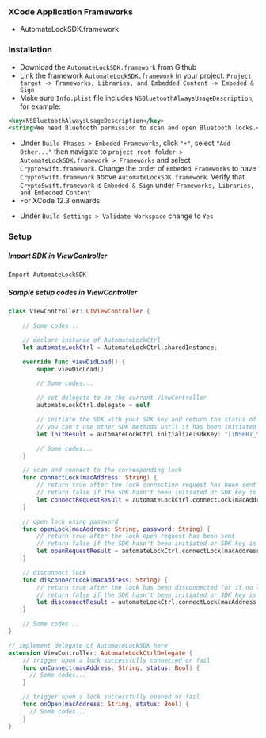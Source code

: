 ### XCode Application Frameworks
* AutomateLockSDK.framework

### Installation
* Download the `AutomateLockSDK.framework` from Github
* Link the framework `AutomateLockSDK.framework` in your project. `Project target -> Frameworks, Libraries, and Embedded Content -> Embeded & Sign`
* Make sure `Info.plist` file includes `NSBluetoothAlwaysUsageDescription`, for example:
```xml
<key>NSBluetoothAlwaysUsageDescription</key>
<string>We need Bluetooth permission to scan and open Bluetooth locks.</string>
```
* Under `Build Phases > Embeded Frameworks`, click `"+"`, select `"Add Other..."` then navigate to `project root folder > AutomateLockSDK.framework > Frameworks` and select `CryptoSwift.framework`. Change the order of `Embeded Frameworks` to have `CryptoSwift.framework` above `AutomateLockSDK.framework`. Verify that `CryptoSwift.framework` is `Embeded & Sign` under `Frameworks, Libraries, and Embedded Content`
* For XCode 12.3 onwards:
- Under `Build Settings > Validate Workspace` change to `Yes`

### Setup

##### Import SDK in ViewController
`Import AutomateLockSDK`

##### Sample setup codes in ViewController

```swift
class ViewController: UIViewController {

    // Some codes...

    // declare instance of AutomateLockCtrl
    let automateLockCtrl = AutomateLockCtrl.sharedInstance;

    override func viewDidLoad() {
        super.viewDidLoad()

        // Some codes...

        // set delegate to be the current ViewController
        automateLockCtrl.delegate = self

        // initiate the SDK with your SDK key and return the status of initiation
        // you can't use other SDK methods until it has been initiated
        let initResult = automateLockCtrl.initialize(sdkKey: "[INSERT_YOUR_SDK_KEY_HERE]")

        // Some codes...
    }

    // scan and connect to the corresponding lock
    func connectLock(macAddress: String) {
        // return true after the lock connection request has been sent
        // return false if the SDK hasn't been initiated or SDK key is invalid
        let connectRequestResult = automateLockCtrl.connectLock(macAddress: macAddress)
    }

    // open lock using password
    func openLock(macAddress: String, password: String) {
        // return true after the lock open request has been sent
        // return false if the SDK hasn't been initiated or SDK key is invalid
        let openRequestResult = automateLockCtrl.connectLock(macAddress: macAddress, password: password)
    }

    // disconnect lock
    func disconnectLock(macAddress: String) {
        // return true after the lock has been disconnected (or if no lock is connected)
        // return false if the SDK hasn't been initiated or SDK key is invalid
        let disconnectResult = automateLockCtrl.connectLock(macAddress: macAddress)
    }

    // Some codes...
}

// implement delegate of AutomateLockSDK here
extension ViewController: AutomateLockCtrlDelegate {
    // trigger upon a lock successfully connected or fail
    func onConnect(macAddress: String, status: Bool) {
      // Some codes...
    }

    // trigger upon a lock successfully opened or fail
    func onOpen(macAddress: String, status: Bool) {
      // Some codes...
    }
}
```
